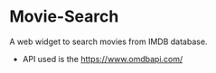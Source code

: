 # Movie-Search
A web widget to search movies from IMDB database.
* API used is the https://www.omdbapi.com/
